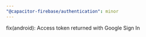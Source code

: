 ```yaml
---
"@capacitor-firebase/authentication": minor
---
```


fix(android): Access token returned with Google Sign In
